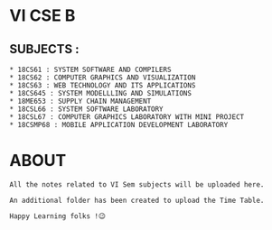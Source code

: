 # VI CSE B 

## SUBJECTS :

	* 18CS61 : SYSTEM SOFTWARE AND COMPILERS
	* 18CS62 : COMPUTER GRAPHICS AND VISUALIZATION
	* 18CS63 : WEB TECHNOLOGY AND ITS APPLICATIONS
	* 18CS645 : SYSTEM MODELLLING AND SIMULATIONS
	* 18ME653 : SUPPLY CHAIN MANAGEMENT
	* 18CSL66 : SYSTEM SOFTWARE LABORATORY
	* 18CSL67 : COMPUTER GRAPHICS LABORATORY WITH MINI PROJECT
	* 18CSMP68 : MOBILE APPLICATION DEVELOPMENT LABORATORY

# ABOUT 

	All the notes related to VI Sem subjects will be uploaded here.
	
	An additional folder has been created to upload the Time Table.
	
	Happy Learning folks !😉
